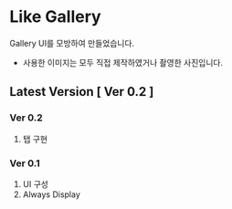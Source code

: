 # Like Gallery

Gallery UI를 모방하여 만들었습니다.  
* 사용한 이미지는 모두 직접 제작하였거나 촬영한 사진입니다.  

## Latest Version [ Ver 0.2 ]  

### Ver 0.2
1. 탭 구현

### Ver 0.1
1. UI 구성
2. Always Display
